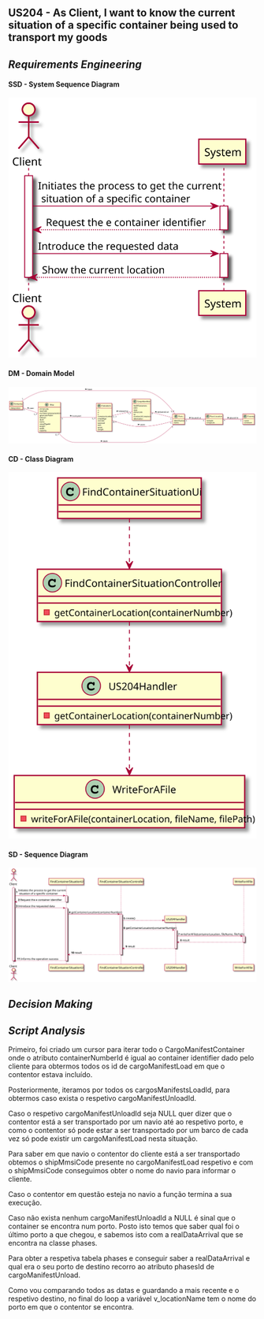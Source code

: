 ## US204 - As Client, I want to know the current situation of a specific container being used to transport my goods
## *Requirements Engineering*
#### SSD - System Sequence Diagram
![SSD_US204](US204_SSD.svg)
#### DM - Domain Model
![DM_US204](US204_DM.svg)
#### CD - Class Diagram
![CD_US204](US204_CD.svg)
#### SD - Sequence Diagram
![SD_US204](US204_SD.svg)

## *Decision Making*


## *Script Analysis*

Primeiro, foi criado um cursor para iterar todo o CargoManifestContainer onde o atributo containerNumberId é igual ao container identifier dado pelo cliente para obtermos todos os id de cargoManifestLoad em que o contentor estava incluído.

Posteriormente, iteramos por todos os cargosManifestsLoadId, para obtermos caso exista o respetivo cargoManifestUnloadId.

Caso o respetivo cargoManifestUnloadId seja NULL quer dizer que o contentor está a ser transportado por um navio até ao respetivo porto, e como o contentor só pode estar a ser transportado por um barco de cada vez só pode existir um cargoManifestLoad nesta situação.

Para saber em que navio o contentor do cliente está a ser transportado obtemos o shipMmsiCode presente no cargoManifestLoad respetivo e com o shipMmsiCode conseguimos obter o nome do navio para informar o cliente.

Caso o contentor em questão esteja no navio a função termina a sua execução.

Caso não exista nenhum cargoManifestUnloadId a NULL é sinal que o container se encontra num porto. Posto isto temos que saber qual foi o último porto a que chegou, e sabemos isto com a realDataArrival que se encontra na classe phases.

Para obter a respetiva tabela phases e conseguir saber a realDataArrival e qual era o seu porto de destino recorro ao atributo phasesId de cargoManifestUnload.

Como vou comparando todos as datas e guardando a mais recente e o respetivo destino, no final do loop a variável v_locationName tem o nome do porto em que o contentor se encontra. 




